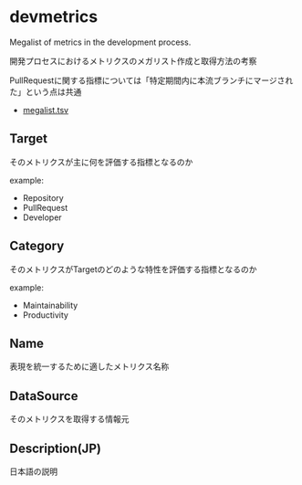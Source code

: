 # devmetrics
Megalist of metrics in the development process.

開発プロセスにおけるメトリクスのメガリスト作成と取得方法の考察

PullRequestに関する指標については「特定期間内に本流ブランチにマージされた」という点は共通

- [megalist.tsv](./megalist.tsv)

## Target

そのメトリクスが主に何を評価する指標となるのか

example:
- Repository
- PullRequest
- Developer

## Category

そのメトリクスがTargetのどのような特性を評価する指標となるのか

example:
- Maintainability
- Productivity

## Name

表現を統一するために適したメトリクス名称

## DataSource

そのメトリクスを取得する情報元

## Description(JP)

日本語の説明